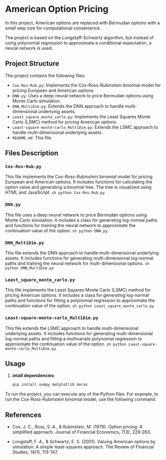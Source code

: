 # American Option Pricing

In this project, American options are replaced with Bermudan options with a small step size for computational convenience.

The project is based on the Longstaff-Schwartz algorithm, but instead of using polynomial regression to approximate a conditional expectation, a neural network is used.

## Project Structure

The project contains the following files:

- `Cox-Ros-Rub.py`: Implements the Cox-Ross-Rubinstein binomial model for pricing European and American options.
- `DNN.py`: Uses a deep neural network to price Bermudan options using Monte Carlo simulation.
- `DNN_MultiDim.py`: Extends the DNN approach to handle multi-dimensional underlying assets.
- `Least_square_monte_carlo.py`: Implements the Least Squares Monte Carlo (LSMC) method for pricing American options.
- `Least-square-monte-carlo_MultiDim.py`: Extends the LSMC approach to handle multi-dimensional underlying assets.
- `README.md`: This file.

## Files Description

### `Cox-Ros-Rub.py`

This file implements the Cox-Ross-Rubinstein binomial model for pricing European and American options. It includes functions for calculating the option value and generating a binomial tree. The tree is visualized using HTML and JavaScript.
    ```sh
    python Cox-Ros-Rub.py
    ```

### `DNN.py`

This file uses a deep neural network to price Bermudan options using Monte Carlo simulation. It includes a class for generating log-normal paths and functions for training the neural network to approximate the continuation value of the option.
    ```sh
    python DNN.py
    ```

### `DNN_MultiDim.py`

This file extends the DNN approach to handle multi-dimensional underlying assets. It includes functions for generating multi-dimensional log-normal paths and training the neural network for multi-dimensional options.
    ```sh
    python DNN_MultiDim.py
    ```

### `Least_square_monte_carlo.py`

This file implements the Least Squares Monte Carlo (LSMC) method for pricing American options. It includes a class for generating log-normal paths and functions for fitting a polynomial regression to approximate the continuation value of the option.
    ```sh
    python Least_square_monte_carlo.py
    ```

### `Least-square-monte-carlo_MultiDim.py`

This file extends the LSMC approach to handle multi-dimensional underlying assets. It includes functions for generating multi-dimensional log-normal paths and fitting a multivariate polynomial regression to approximate the continuation value of the option.
    ```sh
    python Least-square-monte-carlo_MultiDim.py
    ```

## Usage

1. **intall dependencies**:
    ```sh
    pip install numpy matplotlib keras
    ```

To run the project, you can execute any of the Python files. For example, to run the Cox-Ross-Rubinstein binomial model, use the following command:

## References

* Cox, J. C., Ross, S. A., & Rubinstein, M. (1979). Option pricing: A simplified approach. Journal of Financial Economics, 7(3), 229-263.

* Longstaff, F. A., & Schwartz, E. S. (2001). Valuing American options by simulation: A simple least-squares approach. The Review of Financial Studies, 14(1), 113-147.
